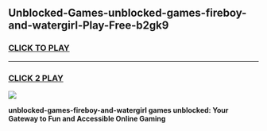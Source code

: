 
## Unblocked-Games-unblocked-games-fireboy-and-watergirl-Play-Free-b2gk9
<h3>
<a href="https://premium76.site?title=unblocked-games-fireboy-and-watergirl&ref=18A">CLICK TO PLAY</a></h3>
<hr>

<h3>
<a href="https://premium76.site?title=unblocked-games-fireboy-and-watergirl&ref=18A">CLICK 2 PLAY</a>
  
</h3>

<a href="https://premium76.site?title=unblocked-games-fireboy-and-watergirl&ref=18A"><img src="https://clearcache.store/games.png"></a>


**unblocked-games-fireboy-and-watergirl games unblocked: Your Gateway to Fun and Accessible Online Gaming**
